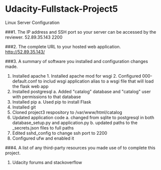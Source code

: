 # Udacity-Fullstack-Project5
Linux Server Configuration

###1. The IP address and SSH port so your server can be accessed by the reviewer.
  52.89.35.143
  2200

###2. The complete URL to your hosted web application.
  http://52.89.35.143/
  
###3. A summary of software you installed and configuration changes made.
  1. Installed apache
    1. Installed apache mod for wsgi
    2. Configured 000-default.conf to includ wsgi application alias to a wsgi file that will load the flask web app
  2. Installed postgresql
    a. Added "catalog" database and "catalog" user with permissions to that database
  3. Installed pip
    a. Used pip to install Flask
  4. Installed git
  5. Cloned project3 respository to /var/www/html/catalog
  6. Updated application code
    a. changed from sqlite to postgresql in both database_setup.py and application.py
    b. updated paths to the _secrets.json files to full paths
  7. Edited sshd_config to change ssh port to 2200
  8. Configured ufw and enabled it

###4. A list of any third-party resources you made use of to complete this project.
  1. Udacity forums and stackoverflow
